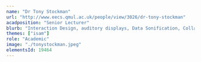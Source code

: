 ```yaml
---
name: "Dr Tony Stockman"
url: "http://www.eecs.qmul.ac.uk/people/view/3026/dr-tony-stockman"
acadposition: "Senior Lecturer"
blurb: "Interaction Design, auditory displays, Data Sonification, Collaborative Systems, Cross-modal Interaction, Assistive Technology, Accessibility"
themes: ["isam"]
role: "Academic"
image: "./tonystockman.jpeg"
elementsId: 19464
---
```

